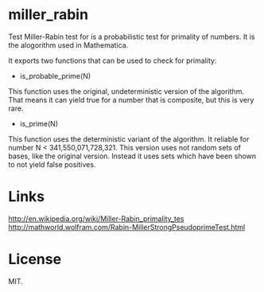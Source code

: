 
# miller_rabin

Test Miller-Rabin test for is a probabilistic test for primality of
numbers. It is the alogorithm used in Mathematica.

It exports two functions that can be used to check for primality:

- is_probable_prime(N)

This function uses the original, undeterministic version of the
algorithm. That means it can yield true for a number that is
composite, but this is very rare.

- is_prime(N)

This function uses the deterministic variant of the algorithm. It
reliable for number N < 341,550,071,728,321. This version uses not
random sets of bases, like the original version. Instead it uses sets
which have been shown to not yield false positives.

# Links

http://en.wikipedia.org/wiki/Miller-Rabin_primality_tes
http://mathworld.wolfram.com/Rabin-MillerStrongPseudoprimeTest.html

# License

MIT.
